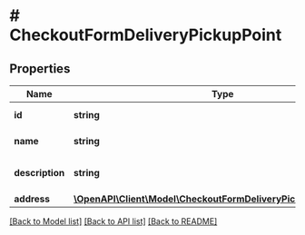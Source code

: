# # CheckoutFormDeliveryPickupPoint

## Properties

Name | Type | Description | Notes
------------ | ------------- | ------------- | -------------
**id** | **string** | Delivery point id | [optional] 
**name** | **string** | Delivery point name | [optional] 
**description** | **string** | Delivery point description | [optional] 
**address** | [**\OpenAPI\Client\Model\CheckoutFormDeliveryPickupPointAddress**](CheckoutFormDeliveryPickupPointAddress.md) |  | [optional] 

[[Back to Model list]](../../README.md#documentation-for-models) [[Back to API list]](../../README.md#documentation-for-api-endpoints) [[Back to README]](../../README.md)


